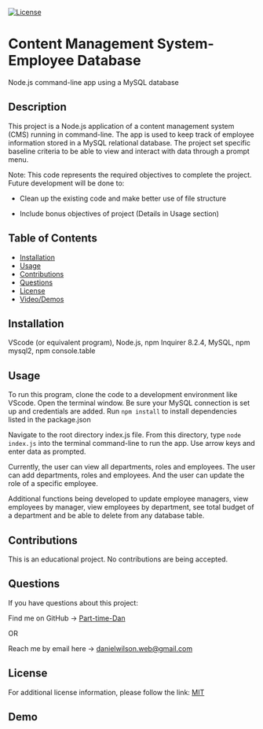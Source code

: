 [![License](https://img.shields.io/badge/License-MIT-blue.svg)](https://choosealicense.com/licenses/mit/)

# Content Management System- Employee Database
Node.js command-line app using a MySQL database

## Description
This project is a Node.js application of a content management system (CMS) running in command-line. The app is used to keep track of employee information stored in a MySQL relational database. The project set specific baseline criteria to be able to view and interact with data through a prompt menu.

Note: This code represents the required objectives to complete the project. Future development will be done to:

- Clean up the existing code and make better use of file structure

- Include bonus objectives of project (Details in Usage section)

## Table of Contents
- [Installation](#installation)
- [Usage](#usage)
- [Contributions](#contributions)
- [Questions](#questions)
- [License](#license)
- [Video/Demos](#demo)

## Installation
VScode (or equivalent program), Node.js, npm Inquirer 8.2.4, MySQL, npm mysql2, npm console.table

## Usage
To run this program, clone the code to a development environment like VScode. Open the terminal window. Be sure your MySQL connection is set up and credentials are added. Run ```npm install``` to install dependencies listed in the package.json

Navigate to the root directory index.js file. From this directory, type ```node index.js``` into the terminal command-line to run the app. Use arrow keys and enter data as prompted.

Currently, the user can view all departments, roles and employees. The user can add departments, roles and employees. And the user can update the role of a specific employee.

Additional functions being developed to update employee managers, view employees by manager, view employees by department, see total budget of a department and be able to delete from any database table.

## Contributions
This is an educational project. No contributions are being accepted.
 

## Questions
If you have questions about this project:

Find me on GitHub -> [Part-time-Dan](https://github.com/Part-time-Dan)

OR

Reach me by email here -> [danielwilson.web@gmail.com](mailto:danielwilson.web@gmail.com)


## License
For additional license information, please follow the link: [MIT](https://choosealicense.com/licenses/mit/)

## Demo
